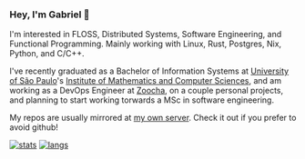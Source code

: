 ### Hey, I'm Gabriel 👋

I'm interested in FLOSS, Distributed Systems, Software Engineering, and Functional Programming. Mainly working with Linux, Rust, Postgres, Nix, Python, and C/C++.


I've recently graduated as a Bachelor of Information Systems at [University of São Paulo](https://usp.br)'s [Institute of Mathematics and Computer Sciences](https://www.icmc.usp.br/en/), and am working as a DevOps Engineer at [Zoocha](https://zoocha.com), on a couple personal projects, and planning to start working torwards a MSc in software engineering.

My repos are usually mirrored at [my own server](https://m7.rs/git). Check it out if you prefer to avoid github!

[![stats](https://github-readme-stats.vercel.app/api?username=misterio77&theme=material-palenight)](https://github.com/Misterio77)
[![langs](https://github-readme-stats.vercel.app/api/top-langs/?username=misterio77&exclude_repo=dotfiles&langs_count=8&layout=compact&theme=material-palenight)](https://github.com/Misterio77?tab=repositories)
